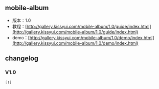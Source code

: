 ## mobile-album

* 版本：1.0
* 教程：[http://gallery.kissyui.com/mobile-album/1.0/guide/index.html](http://gallery.kissyui.com/mobile-album/1.0/guide/index.html)
* demo：[http://gallery.kissyui.com/mobile-album/1.0/demo/index.html](http://gallery.kissyui.com/mobile-album/1.0/demo/index.html)

## changelog

### V1.0

    [!]


